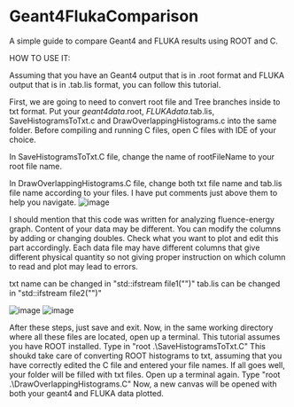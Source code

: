 # Geant4FlukaComparison
A simple guide to compare Geant4 and FLUKA results using ROOT and C.


HOW TO USE IT:

Assuming that you have an Geant4 output that is in .root format and FLUKA output that is in .tab.lis format, you can follow this tutorial.

First, we are going to need to convert root file and Tree branches inside to txt format. 
Put your _geant4data_.root, _FLUKAdata_.tab.lis, SaveHistogramsToTxt.c and DrawOverlappingHistograms.c into the same folder.
Before compiling and running C files, open C files with IDE of your choice. 

In SaveHistogramsToTxt.C file, change the name of rootFileName to your root file name.

In DrawOverlappingHistograms.C file, change both txt file name and tab.lis file name according to your files. I have put comments just above them to help you navigate. 
![image](https://github.com/user-attachments/assets/f639f3b3-0942-4d27-a4da-da3753812910)

I should mention that this code was written for analyzing fluence-energy graph. Content of your data may be different. You can modify the columns by adding or changing doubles. Check what you want to plot and edit this part accordingly. Each data file may have different columns that give different physical quantity so not giving proper instruction on which column to read and plot may lead to errors.

txt name can be changed in "std::ifstream file1("")"
tab.lis can be changed in "std::ifstream file2("")"

![image](https://github.com/user-attachments/assets/6e571130-b1c1-4438-87b9-4ce3a32615b0)
![image](https://github.com/user-attachments/assets/f7ee3349-e68c-45b7-8c29-0021e220cd98)

After these steps, just save and exit. Now, in the same working directory where all these files are located, open up a terminal. This tutorial assumes you have ROOT installed. 
Type in "root .\SaveHistogramsToTxt.C"
This shoukd take care of converting ROOT histograms to txt, assuming that you have correctly edited the C file and entered your file names. If all goes well, your folder will be filled with txt files.
Open up a terminal again. Type "root .\DrawOverlappingHistograms.C"
Now, a new canvas will be opened with both your geant4 and FLUKA data plotted.

